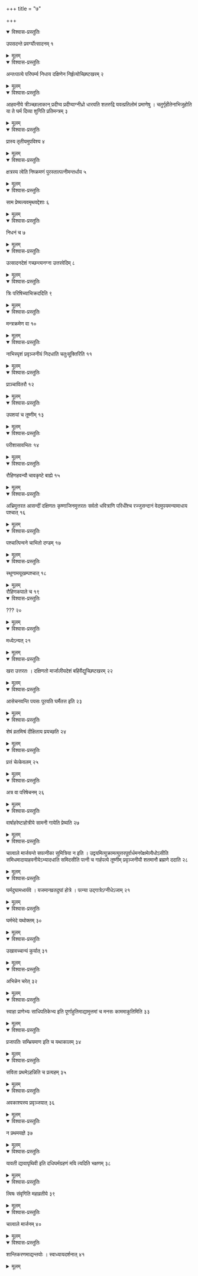 +++
title = "७"

+++


<details open><summary>विश्वास-प्रस्तुतिः</summary>

उपसदन्ते प्रवर्ग्योत्सादनम् १
</details>

<details><summary>मूलम्</summary>

उपसदन्ते प्रवर्ग्योत्सादनम् १
</details>


<details open><summary>विश्वास-प्रस्तुतिः</summary>

अन्तःपात्ये परिघर्म्य निधाय दक्षिणेन निर्हृत्योच्छिष्टखरम् २
</details>

<details><summary>मूलम्</summary>

अन्तःपात्ये परिघर्म्य निधाय दक्षिणेन निर्हृत्योच्छिष्टखरम् २
</details>


<details open><summary>विश्वास-प्रस्तुतिः</summary>

आहवनीये त्रीञ्च्छालाकान् प्रदीप्य प्रदीप्याग्नीध्रो धारयति शतरुद्रि यवत्प्रतिलोमं प्रमाणेषु । चतुर्गृहीतेनाभिजुहोति या ते घर्म दिव्या शुगिति प्रतिमन्त्रम् ३
</details>

<details><summary>मूलम्</summary>

आहवनीये त्रीञ्च्छालाकान् प्रदीप्य प्रदीप्याग्नीध्रो धारयति शतरुद्रि यवत्प्रतिलोमं प्रमाणेषु । चतुर्गृहीतेनाभिजुहोति या ते घर्म दिव्या शुगिति प्रतिमन्त्रम् ३
</details>


<details open><summary>विश्वास-प्रस्तुतिः</summary>

प्रास्य तृतीयमुपविश्य ४
</details>

<details><summary>मूलम्</summary>

प्रास्य तृतीयमुपविश्य ४
</details>


<details open><summary>विश्वास-प्रस्तुतिः</summary>

क्षत्रस्य त्वेति निष्क्रमणं पुरस्तात्पत्नीमन्तर्धाय ५
</details>

<details><summary>मूलम्</summary>

क्षत्रस्य त्वेति निष्क्रमणं पुरस्तात्पत्नीमन्तर्धाय ५
</details>


<details open><summary>विश्वास-प्रस्तुतिः</summary>

साम प्रेष्यत्यवमृथवद्देशाः ६
</details>

<details><summary>मूलम्</summary>

साम प्रेष्यत्यवमृथवद्देशाः ६
</details>


<details open><summary>विश्वास-प्रस्तुतिः</summary>

निधनं च ७
</details>

<details><summary>मूलम्</summary>

निधनं च ७
</details>


<details open><summary>विश्वास-प्रस्तुतिः</summary>

उत्सादनदेशं गच्छन्त्यनग्ना उत्तरवेदिम् ८
</details>

<details><summary>मूलम्</summary>

उत्सादनदेशं गच्छन्त्यनग्ना उत्तरवेदिम् ८
</details>


<details open><summary>विश्वास-प्रस्तुतिः</summary>

त्रिः परिषिच्याचिक्रददिति ९
</details>

<details><summary>मूलम्</summary>

त्रिः परिषिच्याचिक्रददिति ९
</details>


<details open><summary>विश्वास-प्रस्तुतिः</summary>

मन्त्रक्रमेण वा १०
</details>

<details><summary>मूलम्</summary>

मन्त्रक्रमेण वा १०
</details>


<details open><summary>विश्वास-प्रस्तुतिः</summary>

नाभिस्पृशं प्रवृञ्जनीयं निदधाति चतुःसूक्तिरिति ११
</details>

<details><summary>मूलम्</summary>

नाभिस्पृशं प्रवृञ्जनीयं निदधाति चतुःसूक्तिरिति ११
</details>


<details open><summary>विश्वास-प्रस्तुतिः</summary>

प्राञ्चावितरौ १२
</details>

<details><summary>मूलम्</summary>

प्राञ्चावितरौ १२
</details>


<details open><summary>विश्वास-प्रस्तुतिः</summary>

उपशयां च तूष्णीम् १३
</details>

<details><summary>मूलम्</summary>

उपशयां च तूष्णीम् १३
</details>


<details open><summary>विश्वास-प्रस्तुतिः</summary>

परीशासावभितः १४
</details>

<details><summary>मूलम्</summary>

परीशासावभितः १४
</details>


<details open><summary>विश्वास-प्रस्तुतिः</summary>

रौहिणहवन्यौ चावकृष्टे बाह्ये १५
</details>

<details><summary>मूलम्</summary>

रौहिणहवन्यौ चावकृष्टे बाह्ये १५
</details>


<details open><summary>विश्वास-प्रस्तुतिः</summary>

अभ्रिमुत्तरत आसन्दीं दक्षिणतः कृष्णाजिनमुत्तरतः सर्वतो धवित्राणि परिधींश्च रज्जुसन्दानं वेदमुपयमन्यामाधाय पश्चात् १६
</details>

<details><summary>मूलम्</summary>

अभ्रिमुत्तरत आसन्दीं दक्षिणतः कृष्णाजिनमुत्तरतः सर्वतो धवित्राणि परिधींश्च रज्जुसन्दानं वेदमुपयमन्यामाधाय पश्चात् १६
</details>


<details open><summary>विश्वास-प्रस्तुतिः</summary>

पश्चात्पिन्वने चाभितो दण्डम् १७
</details>

<details><summary>मूलम्</summary>

पश्चात्पिन्वने चाभितो दण्डम् १७
</details>


<details open><summary>विश्वास-प्रस्तुतिः</summary>

स्थूणामयूखम्पश्चात् १८
</details>

<details><summary>मूलम्</summary>

स्थूणामयूखम्पश्चात् १८
</details>
रौहिणकपाले च १९


<details open><summary>विश्वास-प्रस्तुतिः</summary>

??? २०
</details>

<details><summary>मूलम्</summary>

??? २०
</details>


<details open><summary>विश्वास-प्रस्तुतिः</summary>

मध्येऽन्यत् २१
</details>

<details><summary>मूलम्</summary>

मध्येऽन्यत् २१
</details>


<details open><summary>विश्वास-प्रस्तुतिः</summary>

खरा उत्तरतः । दक्षिणतो मार्जालीयदेशं बहिर्वेद्युच्छिष्टखरम् २२
</details>

<details><summary>मूलम्</summary>

खरा उत्तरतः । दक्षिणतो मार्जालीयदेशं बहिर्वेद्युच्छिष्टखरम् २२
</details>


<details open><summary>विश्वास-प्रस्तुतिः</summary>

आसेचनवन्ति पयसः पूरयति घर्मैतत्त इति २३
</details>

<details><summary>मूलम्</summary>

आसेचनवन्ति पयसः पूरयति घर्मैतत्त इति २३
</details>


<details open><summary>विश्वास-प्रस्तुतिः</summary>

शेषं व्रतमिश्रं दीक्षिताय प्रयच्छति २४
</details>

<details><summary>मूलम्</summary>

शेषं व्रतमिश्रं दीक्षिताय प्रयच्छति २४
</details>


<details open><summary>विश्वास-प्रस्तुतिः</summary>

प्रत्तं चेत्केवलम् २५
</details>

<details><summary>मूलम्</summary>

प्रत्तं चेत्केवलम् २५
</details>


<details open><summary>विश्वास-प्रस्तुतिः</summary>

अत्र वा परिषेचनम् २६
</details>

<details><summary>मूलम्</summary>

अत्र वा परिषेचनम् २६
</details>


<details open><summary>विश्वास-प्रस्तुतिः</summary>

वार्षाहरेष्टाहोत्रीये सामनी गायेति प्रेष्यति २७
</details>

<details><summary>मूलम्</summary>

वार्षाहरेष्टाहोत्रीये सामनी गायेति प्रेष्यति २७
</details>


<details open><summary>विश्वास-प्रस्तुतिः</summary>

चात्वाले मार्जयन्ते सपत्नीका सुमित्रिया न इति । उद्वयमित्युक्रामत्युत्तरपूर्वार्धमनपेक्षमेत्यैधोऽसीति समिधमादायाहवनीयेऽभ्यादधाति समिदसीति पत्नी च गार्हपत्ये तूष्णीम् प्रवृञ्जनीयौ शतमानौ ब्रह्मणे ददाति २८
</details>

<details><summary>मूलम्</summary>

चात्वाले मार्जयन्ते सपत्नीका सुमित्रिया न इति । उद्वयमित्युक्रामत्युत्तरपूर्वार्धमनपेक्षमेत्यैधोऽसीति समिधमादायाहवनीयेऽभ्यादधाति समिदसीति पत्नी च गार्हपत्ये तूष्णीम् प्रवृञ्जनीयौ शतमानौ ब्रह्मणे ददाति २८
</details>


<details open><summary>विश्वास-प्रस्तुतिः</summary>

घर्मदुघामध्वर्यवे । यजमानव्रतदुघां होत्रे । पत्न्या उद्गात्रेऽग्नीधेऽजाम् २१
</details>

<details><summary>मूलम्</summary>

घर्मदुघामध्वर्यवे । यजमानव्रतदुघां होत्रे । पत्न्या उद्गात्रेऽग्नीधेऽजाम् २१
</details>


<details open><summary>विश्वास-प्रस्तुतिः</summary>

घर्मभेदे यथोक्तम् ३०
</details>

<details><summary>मूलम्</summary>

घर्मभेदे यथोक्तम् ३०
</details>


<details open><summary>विश्वास-प्रस्तुतिः</summary>

उखावच्चान्यं कुर्यात् ३१
</details>

<details><summary>मूलम्</summary>

उखावच्चान्यं कुर्यात् ३१
</details>


<details open><summary>विश्वास-प्रस्तुतिः</summary>

अभिन्नेन चरेत् ३२
</details>

<details><summary>मूलम्</summary>

अभिन्नेन चरेत् ३२
</details>


<details open><summary>विश्वास-प्रस्तुतिः</summary>

स्वाहा प्राणेभ्यः साधिपतिकेभ्य इति पूर्णाहुतिमाद्यामुत्तमां च मनसः काममाकूतिमिति ३३
</details>

<details><summary>मूलम्</summary>

स्वाहा प्राणेभ्यः साधिपतिकेभ्य इति पूर्णाहुतिमाद्यामुत्तमां च मनसः काममाकूतिमिति ३३
</details>


<details open><summary>विश्वास-प्रस्तुतिः</summary>

प्रजापतिः सम्भ्रियमाण इति च यथाकालम् ३४
</details>

<details><summary>मूलम्</summary>

प्रजापतिः सम्भ्रियमाण इति च यथाकालम् ३४
</details>


<details open><summary>विश्वास-प्रस्तुतिः</summary>

सविता प्रथमेऽहन्निति च प्रत्यहम् ३५
</details>

<details><summary>मूलम्</summary>

सविता प्रथमेऽहन्निति च प्रत्यहम् ३५
</details>


<details open><summary>विश्वास-प्रस्तुतिः</summary>

अवकाश्यस्य प्रवृञ्जयात् ३६
</details>

<details><summary>मूलम्</summary>

अवकाश्यस्य प्रवृञ्जयात् ३६
</details>


<details open><summary>विश्वास-प्रस्तुतिः</summary>

न प्रथमयज्ञे ३७
</details>

<details><summary>मूलम्</summary>

न प्रथमयज्ञे ३७
</details>


<details open><summary>विश्वास-प्रस्तुतिः</summary>

यावती द्यावापृथिवी इति दधिघर्मग्रहणं मयि त्यदिति भक्षणम् ३८
</details>

<details><summary>मूलम्</summary>

यावती द्यावापृथिवी इति दधिघर्मग्रहणं मयि त्यदिति भक्षणम् ३८
</details>


<details open><summary>विश्वास-प्रस्तुतिः</summary>

त्विषः संवृगिति महाव्रतीये ३९
</details>

<details><summary>मूलम्</summary>

त्विषः संवृगिति महाव्रतीये ३९
</details>


<details open><summary>विश्वास-प्रस्तुतिः</summary>

चात्वाले मार्जनम् ४०
</details>

<details><summary>मूलम्</summary>

चात्वाले मार्जनम् ४०
</details>


<details open><summary>विश्वास-प्रस्तुतिः</summary>

शान्तिकरणमाद्यन्तयोः । स्वाध्यायदर्शनात् ४१
</details>

<details><summary>मूलम्</summary>

शान्तिकरणमाद्यन्तयोः । स्वाध्यायदर्शनात् ४१
</details>
